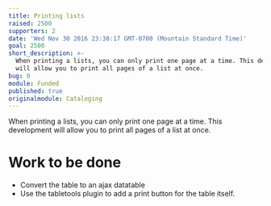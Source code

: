 ```yaml
---
title: Printing lists
raised: 2500
supporters: 2
date: 'Wed Nov 30 2016 23:38:17 GMT-0700 (Mountain Standard Time)'
goal: 2500
short_description: >-
  When printing a lists, you can only print one page at a time. This development
  will allow you to print all pages of a list at once.
bug: 0
module: Funded
published: true
originalmodule: Cataloging
---
```


When printing a lists, you can only print one page at a time. This development will allow you to print all pages of a list at once.

# Work to be done
* Convert the table to an ajax datatable
* Use the tabletools plugin to add a print button for the table itself.
